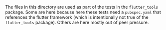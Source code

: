 The files in this directory are used as part of the tests in the
`flutter_tools` package. Some are here because here these tests need a
`pubspec.yaml` that references the flutter framework (which is
intentionally not true of the `flutter_tools` package). Others are
here mostly out of peer pressure.